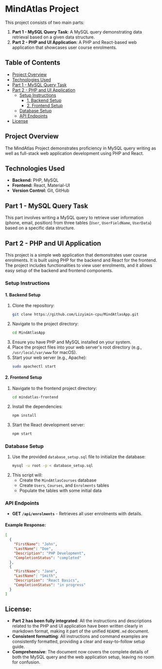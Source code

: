 # MindAtlas Project

This project consists of two main parts:
1. **Part 1 - MySQL Query Task**: A MySQL query demonstrating data retrieval based on a given data structure.
2. **Part 2 - PHP and UI Application**: A PHP and React-based web application that showcases user course enrolments.

## Table of Contents
- [Project Overview](#project-overview)
- [Technologies Used](#technologies-used)
- [Part 1 - MySQL Query Task](#part-1---mysql-query-task)
- [Part 2 - PHP and UI Application](#part-2---php-and-ui-application)
  - [Setup Instructions](#setup-instructions)
    - [1. Backend Setup](#1-backend-setup)
    - [2. Frontend Setup](#2-frontend-setup)
  - [Database Setup](#database-setup)
  - [API Endpoints](#api-endpoints)
- [License](#license)

## Project Overview
The MindAtlas Project demonstrates proficiency in MySQL query writing as well as full-stack web application development using PHP and React.

## Technologies Used
- **Backend:** PHP, MySQL
- **Frontend:** React, Material-UI
- **Version Control:** Git, GitHub

## Part 1 - MySQL Query Task

This part involves writing a MySQL query to retrieve user information (phone, email, position) from three tables (`User`, `UserFieldName`, `UserData`) based on a specific data structure.

## Part 2 - PHP and UI Application

This project is a simple web application that demonstrates user course enrolments. It is built using PHP for the backend and React for the frontend. The project includes functionalities to view user enrolments, and it allows easy setup of the backend and frontend components.

### Setup Instructions

#### 1. Backend Setup
1. Clone the repository:
    ```bash
    git clone https://github.com/Lizyimin-cpu/MindAtlasApp.git
    ```
2. Navigate to the project directory:
    ```bash
    cd MindAtlasApp
    ```
3. Ensure you have PHP and MySQL installed on your system.
4. Place the project files into your web server's root directory (e.g., `/usr/local/var/www` for macOS).
5. Start your web server (e.g., Apache):
    ```bash
    sudo apachectl start
    ```

#### 2. Frontend Setup
1. Navigate to the frontend project directory:
    ```bash
    cd mindatlas-frontend
    ```
2. Install the dependencies:
    ```bash
    npm install
    ```
3. Start the React development server:
    ```bash
    npm start
    ```

### Database Setup
1. Use the provided `database_setup.sql` file to initialize the database:
    ```bash
    mysql -u root -p < database_setup.sql
    ```
2. This script will:
   - Create the `MindAtlasCourses` database
   - Create `Users`, `Courses`, and `Enrolments` tables
   - Populate the tables with some initial data

### API Endpoints
- **GET `/api/enrolments`** - Retrieves all user enrolments with details.

#### Example Response:
```json
[
  {
    "FirstName": "John",
    "LastName": "Doe",
    "Description": "PHP Development",
    "CompletionStatus": "completed"
  },
  {
    "FirstName": "Jane",
    "LastName": "Smith",
    "Description": "React Basics",
    "CompletionStatus": "in progress"
  }
]
```
## License:
- **Part 2 has been fully integrated**: All the instructions and descriptions related to the PHP and UI application have been written clearly in markdown format, making it part of the unified `README.md` document.
- **Consistent formatting**: All instructions and command examples are consistently formatted, providing a clear and easy-to-follow setup guide.
- **Comprehensive**: The document now covers the complete details of both the MySQL query and the web application setup, leaving no room for confusion.







